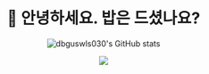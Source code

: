 <!--![header](https://capsule-render.vercel.app/api?type=rect)-->
<!-- -->
<div align=center><h1>👋 안녕하세요. 밥은 드셨나요?</h1></div>

<div align="center">
  
  ![dbguswls030's GitHub stats](https://github-readme-stats.vercel.app/api?username=dbguswls030&show_icons=true&theme=radical)
  
  <!-- [![Top Langs](https://github-readme-stats.vercel.app/api/top-langs/?username=dbguswls030&layout=compact)](https://github.com/dbguswls030/github-readme-stats) -->

  <img src="https://img.shields.io/badge/Swift-F05138?style=flat-square&logo=Swift&logoColor=white"/></a>
</div>


<!--
**dbguswls030/dbguswls030** is a ✨ _special_ ✨ repository because its `README.md` (this file) appears on your GitHub profile.

Here are some ideas to get you started:

- 🔭 I’m currently working on ...
- 🌱 I’m currently learning ...
- 👯 I’m looking to collaborate on ...
- 🤔 I’m looking for help with ...
- 💬 Ask me about ...
- 📫 How to reach me: ...
- 😄 Pronouns: ...
- ⚡ Fun fact: ...
-->
